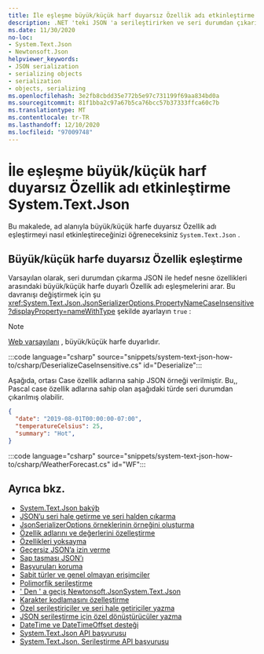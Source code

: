 ```yaml
---
title: İle eşleşme büyük/küçük harf duyarsız Özellik adı etkinleştirme System.Text.Json
description: .NET 'teki JSON 'a serileştirirken ve seri durumdan çıkarılırken büyük/küçük harfe duyarsız Özellik adı eşleştirmeyi nasıl etkinleştirebileceğinizi öğrenin.
ms.date: 11/30/2020
no-loc:
- System.Text.Json
- Newtonsoft.Json
helpviewer_keywords:
- JSON serialization
- serializing objects
- serialization
- objects, serializing
ms.openlocfilehash: 3e2fb8cbdd35e772b5e97c731199f69aa834bd0a
ms.sourcegitcommit: 81f1bba2c97a67b5ca76bcc57b37333ffca60c7b
ms.translationtype: MT
ms.contentlocale: tr-TR
ms.lasthandoff: 12/10/2020
ms.locfileid: "97009748"
---
```

# <a name="how-to-enable-case-insensitive-property-name-matching-with-no-locsystemtextjson"></a>İle eşleşme büyük/küçük harf duyarsız Özellik adı etkinleştirme System.Text.Json

Bu makalede, ad alanıyla büyük/küçük harfe duyarsız Özellik adı eşleştirmeyi nasıl etkinleştireceğinizi öğreneceksiniz `System.Text.Json` .

## <a name="case-insensitive-property-matching"></a>Büyük/küçük harfe duyarsız Özellik eşleştirme

Varsayılan olarak, seri durumdan çıkarma JSON ile hedef nesne özellikleri arasındaki büyük/küçük harfe duyarlı Özellik adı eşleşmelerini arar. Bu davranışı değiştirmek için şu <xref:System.Text.Json.JsonSerializerOptions.PropertyNameCaseInsensitive?displayProperty=nameWithType> şekilde ayarlayın `true` :

> [!NOTE]
> [Web varsayılanı](system-text-json-configure-options.md#web-defaults-for-jsonserializeroptions) , büyük/küçük harfe duyarlıdır.

:::code language="csharp" source="snippets/system-text-json-how-to/csharp/DeserializeCaseInsensitive.cs" id="Deserialize":::

Aşağıda, ortası Case özellik adlarına sahip JSON örneği verilmiştir. Bu,, Pascal case özellik adlarına sahip olan aşağıdaki türde seri durumdan çıkarılmış olabilir.

```json
{
  "date": "2019-08-01T00:00:00-07:00",
  "temperatureCelsius": 25,
  "summary": "Hot",
}
```

:::code language="csharp" source="snippets/system-text-json-how-to/csharp/WeatherForecast.cs" id="WF":::

## <a name="see-also"></a>Ayrıca bkz.

* [System.Text.Json bakýþ](system-text-json-overview.md)
* [JSON’u seri hale getirme ve seri halden çıkarma](system-text-json-how-to.md)
* [JsonSerializerOptions örneklerinin örneğini oluşturma](system-text-json-configure-options.md)
* [Özellik adlarını ve değerlerini özelleştirme](system-text-json-customize-properties.md)
* [Özellikleri yoksayma](system-text-json-ignore-properties.md)
* [Geçersiz JSON’a izin verme](system-text-json-invalid-json.md)
* [Sap taşması JSON’ı](system-text-json-handle-overflow.md)
* [Başvuruları koruma](system-text-json-preserve-references.md)
* [Sabit türler ve genel olmayan erişimciler](system-text-json-immutability.md)
* [Polimorfik serileştirme](system-text-json-polymorphism.md)
* [' Den ' a geçiş Newtonsoft.JsonSystem.Text.Json](system-text-json-migrate-from-newtonsoft-how-to.md)
* [Karakter kodlamasını özelleştirme](system-text-json-character-encoding.md)
* [Özel serileştiriciler ve seri hale getiriciler yazma](write-custom-serializer-deserializer.md)
* [JSON serileştirme için özel dönüştürücüler yazma](system-text-json-converters-how-to.md)
* [DateTime ve DateTimeOffset desteği](../datetime/system-text-json-support.md)
* [System.Text.Json API başvurusu](xref:System.Text.Json)
* [System.Text.Json. Serileştirme API başvurusu](xref:System.Text.Json.Serialization)
